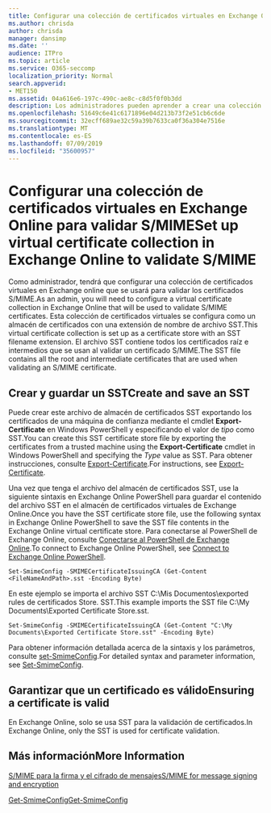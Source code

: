 ```yaml
---
title: Configurar una colección de certificados virtuales en Exchange Online para validar S/MIME
ms.author: chrisda
author: chrisda
manager: dansimp
ms.date: ''
audience: ITPro
ms.topic: article
ms.service: O365-seccomp
localization_priority: Normal
search.appverid:
- MET150
ms.assetid: 04a616e6-197c-490c-ae8c-c8d5f0f0b3dd
description: Los administradores pueden aprender a crear una colección de certificados virtuales que se usará para validar certificados S/MIME en Exchange Online.
ms.openlocfilehash: 51649c6e41c6171896e04d213b73f2e51cb6c6de
ms.sourcegitcommit: 32ecff689ae32c59a39b7633ca0f36a304e7516e
ms.translationtype: MT
ms.contentlocale: es-ES
ms.lasthandoff: 07/09/2019
ms.locfileid: "35600957"
---
```

# <a name="set-up-virtual-certificate-collection-in-exchange-online-to-validate-smime"></a><span data-ttu-id="9dd1f-103">Configurar una colección de certificados virtuales en Exchange Online para validar S/MIME</span><span class="sxs-lookup"><span data-stu-id="9dd1f-103">Set up virtual certificate collection in Exchange Online to validate S/MIME</span></span>

<span data-ttu-id="9dd1f-104">Como administrador, tendrá que configurar una colección de certificados virtuales en Exchange online que se usará para validar los certificados S/MIME.</span><span class="sxs-lookup"><span data-stu-id="9dd1f-104">As an admin, you will need to configure a virtual certificate collection in Exchange Online that will be used to validate S/MIME certificates.</span></span> <span data-ttu-id="9dd1f-105">Esta colección de certificados virtuales se configura como un almacén de certificados con una extensión de nombre de archivo SST.</span><span class="sxs-lookup"><span data-stu-id="9dd1f-105">This virtual certificate collection is set up as a certificate store with an SST filename extension.</span></span> <span data-ttu-id="9dd1f-106">El archivo SST contiene todos los certificados raíz e intermedios que se usan al validar un certificado S/MIME.</span><span class="sxs-lookup"><span data-stu-id="9dd1f-106">The SST file contains all the root and intermediate certificates that are used when validating an S/MIME certificate.</span></span>

## <a name="create-and-save-an-sst"></a><span data-ttu-id="9dd1f-107">Crear y guardar un SST</span><span class="sxs-lookup"><span data-stu-id="9dd1f-107">Create and save an SST</span></span>

<span data-ttu-id="9dd1f-108">Puede crear este archivo de almacén de certificados SST exportando los certificados de una máquina de confianza mediante el cmdlet **Export-Certificate** en Windows PowerShell y especificando el valor de _tipo_ como SST.</span><span class="sxs-lookup"><span data-stu-id="9dd1f-108">You can create this SST certificate store file by exporting the certificates from a trusted machine using the **Export-Certificate** cmdlet in Windows PowerShell and specifying the _Type_ value as SST.</span></span> <span data-ttu-id="9dd1f-109">Para obtener instrucciones, consulte [Export-Certificate](https://docs.microsoft.com/powershell/module/pkiclient/export-certificate).</span><span class="sxs-lookup"><span data-stu-id="9dd1f-109">For instructions, see [Export-Certificate](https://docs.microsoft.com/powershell/module/pkiclient/export-certificate).</span></span>

<span data-ttu-id="9dd1f-110">Una vez que tenga el archivo del almacén de certificados SST, use la siguiente sintaxis en Exchange Online PowerShell para guardar el contenido del archivo SST en el almacén de certificados virtuales de Exchange Online.</span><span class="sxs-lookup"><span data-stu-id="9dd1f-110">Once you have the SST certificate store file, use the following syntax in Exchange Online PowerShell to save the SST file contents in the Exchange Online virtual certificate store.</span></span> <span data-ttu-id="9dd1f-111">Para conectarse al PowerShell de Exchange Online, consulte [Conectarse al PowerShell de Exchange Online](https://go.microsoft.com/fwlink/p/?linkid=396554).</span><span class="sxs-lookup"><span data-stu-id="9dd1f-111">To connect to Exchange Online PowerShell, see [Connect to Exchange Online PowerShell](https://go.microsoft.com/fwlink/p/?linkid=396554).</span></span>

```
Set-SmimeConfig -SMIMECertificateIssuingCA (Get-Content <FileNameAndPath>.sst -Encoding Byte)
```

<span data-ttu-id="9dd1f-112">En este ejemplo se importa el archivo SST C:\Mis Documentos\exported rules de certificados Store. SST.</span><span class="sxs-lookup"><span data-stu-id="9dd1f-112">This example imports the SST file C:\My Documents\Exported Certificate Store.sst.</span></span>

```
Set-SmimeConfig -SMIMECertificateIssuingCA (Get-Content "C:\My Documents\Exported Certificate Store.sst" -Encoding Byte)
```

<span data-ttu-id="9dd1f-113">Para obtener información detallada acerca de la sintaxis y los parámetros, consulte [set-SmimeConfig](https://docs.microsoft.com/en-us/powershell/module/exchange/encryption-and-certificates/set-smimeconfig).</span><span class="sxs-lookup"><span data-stu-id="9dd1f-113">For detailed syntax and parameter information, see [Set-SmimeConfig](https://docs.microsoft.com/en-us/powershell/module/exchange/encryption-and-certificates/set-smimeconfig).</span></span>

## <a name="ensuring-a-certificate-is-valid"></a><span data-ttu-id="9dd1f-114">Garantizar que un certificado es válido</span><span class="sxs-lookup"><span data-stu-id="9dd1f-114">Ensuring a certificate is valid</span></span>

<span data-ttu-id="9dd1f-115">En Exchange Online, solo se usa SST para la validación de certificados.</span><span class="sxs-lookup"><span data-stu-id="9dd1f-115">In Exchange Online, only the SST is used for certificate validation.</span></span>

## <a name="more-information"></a><span data-ttu-id="9dd1f-116">Más información</span><span class="sxs-lookup"><span data-stu-id="9dd1f-116">More Information</span></span>

[<span data-ttu-id="9dd1f-117">S/MIME para la firma y el cifrado de mensajes</span><span class="sxs-lookup"><span data-stu-id="9dd1f-117">S/MIME for message signing and encryption</span></span>](s-mime-for-message-signing-and-encryption.md)

[<span data-ttu-id="9dd1f-118">Get-SmimeConfig</span><span class="sxs-lookup"><span data-stu-id="9dd1f-118">Get-SmimeConfig</span></span>](http://technet.microsoft.com/library/4b29fa89-0840-4fe9-8885-019fcef2e02b.aspx)
